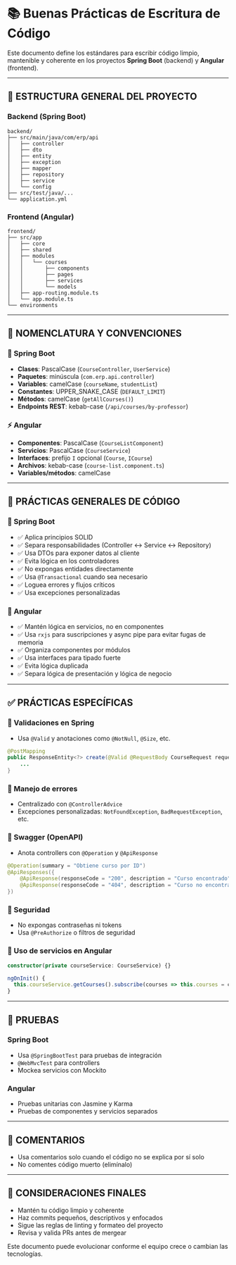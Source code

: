 # 📚 Buenas Prácticas de Escritura de Código

Este documento define los estándares para escribir código limpio, mantenible y coherente en los proyectos **Spring Boot** (backend) y **Angular** (frontend).

---

## 🧩 ESTRUCTURA GENERAL DEL PROYECTO

### Backend (Spring Boot)
```
backend/
├── src/main/java/com/erp/api
│   ├── controller
│   ├── dto
│   ├── entity
│   ├── exception
│   ├── mapper
│   ├── repository
│   ├── service
│   └── config
├── src/test/java/...
└── application.yml
```

### Frontend (Angular)
```
frontend/
├── src/app
│   ├── core
│   ├── shared
│   ├── modules
│   │   └── courses
│   │       ├── components
│   │       ├── pages
│   │       ├── services
│   │       └── models
│   ├── app-routing.module.ts
│   └── app.module.ts
└── environments
```

---

## 🔡 NOMENCLATURA Y CONVENCIONES

### 🌱 Spring Boot
- **Clases**: PascalCase (`CourseController`, `UserService`)
- **Paquetes**: minúscula (`com.erp.api.controller`)
- **Variables**: camelCase (`courseName`, `studentList`)
- **Constantes**: UPPER_SNAKE_CASE (`DEFAULT_LIMIT`)
- **Métodos**: camelCase (`getAllCourses()`)
- **Endpoints REST**: kebab-case (`/api/courses/by-professor`)

### ⚡ Angular
- **Componentes**: PascalCase (`CourseListComponent`)
- **Servicios**: PascalCase (`CourseService`)
- **Interfaces**: prefijo `I` opcional (`Course`, `ICourse`)
- **Archivos**: kebab-case (`course-list.component.ts`)
- **Variables/métodos**: camelCase

---

## 🧼 PRÁCTICAS GENERALES DE CÓDIGO

### 📌 Spring Boot
- ✅ Aplica principios SOLID
- ✅ Separa responsabilidades (Controller ↔ Service ↔ Repository)
- ✅ Usa DTOs para exponer datos al cliente
- ✅ Evita lógica en los controladores
- ✅ No expongas entidades directamente
- ✅ Usa `@Transactional` cuando sea necesario
- ✅ Loguea errores y flujos críticos
- ✅ Usa excepciones personalizadas

### 📌 Angular
- ✅ Mantén lógica en servicios, no en componentes
- ✅ Usa `rxjs` para suscripciones y async pipe para evitar fugas de memoria
- ✅ Organiza componentes por módulos
- ✅ Usa interfaces para tipado fuerte
- ✅ Evita lógica duplicada
- ✅ Separa lógica de presentación y lógica de negocio

---

## ✅ PRÁCTICAS ESPECÍFICAS

### 🔹 Validaciones en Spring
- Usa `@Valid` y anotaciones como `@NotNull`, `@Size`, etc.

```java
@PostMapping
public ResponseEntity<?> create(@Valid @RequestBody CourseRequest request) {
    ...
}
```

### 🔹 Manejo de errores
- Centralizado con `@ControllerAdvice`
- Excepciones personalizadas: `NotFoundException`, `BadRequestException`, etc.

### 🔹 Swagger (OpenAPI)
- Anota controllers con `@Operation` y `@ApiResponse`

```java
@Operation(summary = "Obtiene curso por ID")
@ApiResponses({
    @ApiResponse(responseCode = "200", description = "Curso encontrado"),
    @ApiResponse(responseCode = "404", description = "Curso no encontrado")
})
```

### 🔹 Seguridad
- No expongas contraseñas ni tokens
- Usa `@PreAuthorize` o filtros de seguridad

### 🔹 Uso de servicios en Angular
```ts
constructor(private courseService: CourseService) {}

ngOnInit() {
  this.courseService.getCourses().subscribe(courses => this.courses = courses);
}
```

---

## 🧪 PRUEBAS

### Spring Boot
- Usa `@SpringBootTest` para pruebas de integración
- `@WebMvcTest` para controllers
- Mockea servicios con Mockito

### Angular
- Pruebas unitarias con Jasmine y Karma
- Pruebas de componentes y servicios separados

---

## 🧾 COMENTARIOS
- Usa comentarios solo cuando el código no se explica por sí solo
- No comentes código muerto (elimínalo)

---

## 📌 CONSIDERACIONES FINALES
- Mantén tu código limpio y coherente
- Haz commits pequeños, descriptivos y enfocados
- Sigue las reglas de linting y formateo del proyecto
- Revisa y valida PRs antes de mergear

Este documento puede evolucionar conforme el equipo crece o cambian las tecnologías.

